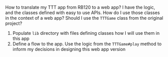How to translate my TTT app from RB120 to a web app? I have the logic, and the
classes defined with easy to use APIs. How do I use those classes in the context
of a web app? Should I use the `TTTGame` class from the original project?

1. Populate `lib` directory with files defining classes how I will use them in
   this app
2. Define a flow to the app. Use the logic from the `TTTGame#play` method to
   inform my decisions in designing this web app version

